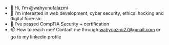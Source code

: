 - 👋 Hi, I’m @wahyunufalazmi
- 👀 I’m interested in web development, cyber security, ethical hacking and digital forensic
- 🌱 I’ve passed CompTIA Security + certification
- 📫 How to reach me? Contact me through wahyuazmi27@gmail.com or go to my linkedin profile 

<!---
wahyunufalazmi/wahyunufalazmi is a ✨ special ✨ repository because its `README.md` (this file) appears on your GitHub profile.
You can click the Preview link to take a look at your changes.
--->
